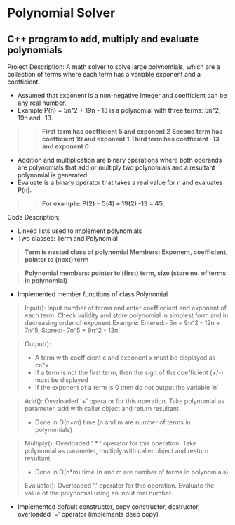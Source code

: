 # Polynomial Solver
## C++ program to add, multiply and evaluate polynomials

Project Description:
A math solver to solve large polynomials, which are a collection of terms where each term has a variable exponent and a coefficient.
* Assumed that exponent is a non-negative integer and coefficient can be any real number.
* Example P(n) = 5n^2 + 19n - 13 is a polynomial with three terms: 5n^2, 19n and -13.
>> **First term has coefficient 5 and exponent 2**
>> **Second term has coefficient 19 and exponent 1**
>> **Third term has coefficient -13 and exponent 0**
* Addition and multiplication are binary operations where both operands are polynomials that add or multiply two polynomials and a resultant polynomial is generated
* Evaluate is a binary operator that takes a real value for n and evaluates P(n).
>> **For example: P(2) = 5(4) + 19(2) -13 = 45.**

Code Description:
* Linked lists used to implement polynomials
* Two classes: Term and Polynomial
> **Term is nested class of polynomial
> Members: Exponent, coefficient, pointer to (next) term**

>**Polynomial members: pointer to (first) term, size (store no. of terms in polynomial)**
* Implemented member functions of class Polynomial
>Input(): Input number of terms and enter coeffiecient and exponent of each term. Check validity and store polynomial in simplest form and in decreasing order of exponent
> Example: Entered:- 5n + 9n^2 - 12n + 7n^5, Stored:- 7n^5 + 9n^2 - 12n.

>Output():
>* A term with coefficient c and exponent x must be displayed as cn^x
>* If a term is not the first term, then the sign of the coefficient (+/-) must be displayed
>* If the exponent of a term is 0 then do not output the variable ‘n’

>Add(): Overloaded '+' operator for this operation. Take polynomial as parameter, add with caller object and return resultant.
>* Done in O(n+m) time (n and m are number of terms in polynomials)
 
>Multiply(): Overloaded ' * ' operator for this operation. Take polynomial as parameter, multiply with caller object and resturn resultant.
>* Done in O(n*m) time (n and m are number of terms in polynomials)
 
>Evaluate(): Overloaded '.' operator for this operation. Evaluate the value of the polynomial using an input real number.
* Implemented default constructor, copy constructor, destructor, overloaded '=' operator (implements deep copy)
